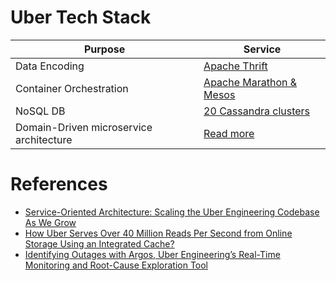 # Uber Tech Stack

| Purpose                                 | Service                                                                                     |
|-----------------------------------------|---------------------------------------------------------------------------------------------|
| Data Encoding                           | [Apache Thrift](../../8_APIStandards/SerializationFrameworks/Thrift.md)                     |
| Container Orchestration                 | [Apache Marathon & Mesos](../../9_Container&Orchestration/ApacheMarathon&Mesos.md)  |
| NoSQL DB                                | [20 Cassandra clusters](../../3_Databases/11_WideColumn-Databases/ApacheCasandra.md) |
| Domain-Driven microservice architecture | [Read more](https://www.uber.com/en-IN/blog/microservice-architecture/)                     |

# References
- [Service-Oriented Architecture: Scaling the Uber Engineering Codebase As We Grow](https://www.uber.com/en-IN/blog/service-oriented-architecture/)
- [How Uber Serves Over 40 Million Reads Per Second from Online Storage Using an Integrated Cache?](https://www.uber.com/en-IN/blog/how-uber-serves-over-40-million-reads-per-second-using-an-integrated-cache/)
- [Identifying Outages with Argos, Uber Engineering’s Real-Time Monitoring and Root-Cause Exploration Tool](https://www.uber.com/en-IN/blog/argos-real-time-alerts/)

